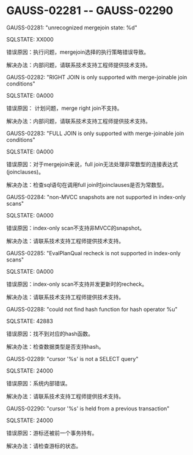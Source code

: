 # GAUSS-02281 -- GAUSS-02290<a name="ZH-CN_TOPIC_0302073362"></a>

GAUSS-02281: "unrecognized mergejoin state: %d"

SQLSTATE: XX000

错误原因：执行问题，mergejoin选择的执行策略错误导致。

解决办法：内部问题，请联系技术支持工程师提供技术支持。

GAUSS-02282: "RIGHT JOIN is only supported with merge-joinable join conditions"

SQLSTATE: 0A000

错误原因： 计划问题，merge right join不支持。

解决办法：内部问题，请联系技术支持工程师提供技术支持。

GAUSS-02283: "FULL JOIN is only supported with merge-joinable join conditions"

SQLSTATE: 0A000

错误原因：对于mergejoin来说，full join无法处理非常数型的连接表达式\(joinclauses\)。

解决办法：检查sql语句在调用full join时joinclauses是否为常数型。

GAUSS-02284: "non-MVCC snapshots are not supported in index-only scans"

SQLSTATE: 0A000

错误原因：index-only scan不支持非MVCC的snapshot。

解决办法：请联系技术支持工程师提供技术支持。

GAUSS-02285: "EvalPlanQual recheck is not supported in index-only scans"

SQLSTATE: 0A000

错误原因：index-only scan不支持并发更新时的recheck。

解决办法：请联系技术支持工程师提供技术支持。

GAUSS-02288: "could not find hash function for hash operator %u"

SQLSTATE: 42883

错误原因：找不到对应的hash函数。

解决办法：检查数据类型是否支持hash。

GAUSS-02289: "cursor '%s' is not a SELECT query"

SQLSTATE: 24000

错误原因：系统内部错误。

解决办法：请联系技术支持工程师提供技术支持。

GAUSS-02290: "cursor '%s' is held from a previous transaction"

SQLSTATE: 24000

错误原因：游标还被前一个事务持有。

解决办法：请检查游标的状态。

